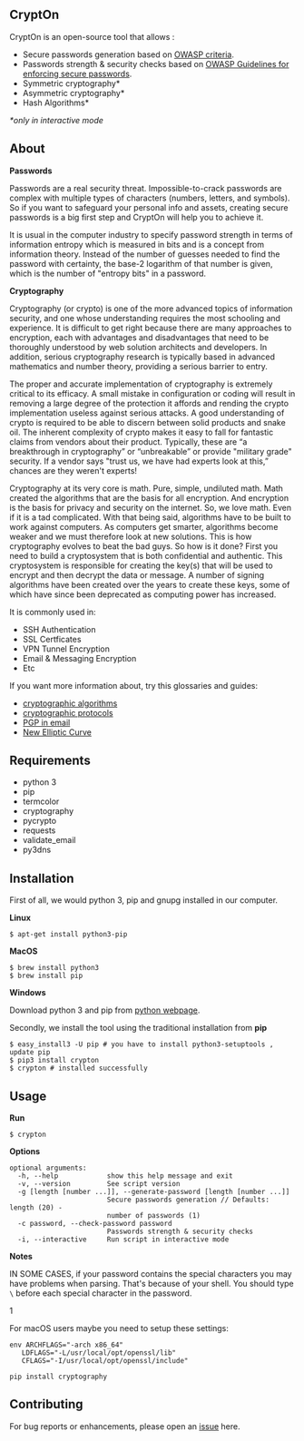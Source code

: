 CryptOn
----------

CryptOn is an open-source tool that allows :

   - Secure passwords generation based on [OWASP criteria].
   - Passwords strength & security checks based on [OWASP Guidelines for enforcing secure passwords].
   - Symmetric cryptography*
   - Asymmetric cryptography*
   - Hash Algorithms*
   
   
   _*only in interactive mode_


About
-----------------

**Passwords**

Passwords are a real security threat. Impossible-to-crack passwords are complex with multiple types of 
characters (numbers, letters, and symbols). 
So if you want to safeguard your personal info and assets, creating secure passwords is a big first step and 
CryptOn will help you to achieve it.

It is usual in the computer industry to specify password strength in terms of information entropy which is measured 
in bits and is a concept from information theory. Instead of the number of guesses needed to find the password 
with certainty, the base-2 logarithm of that number is given, which is the number of "entropy bits" in a password.

**Cryptography**

Cryptography (or crypto) is one of the more advanced topics of information security, and one whose understanding 
requires the most schooling and experience. It is difficult to get right because there are many approaches to 
encryption, each with advantages and disadvantages that need to be thoroughly understood by web solution architects 
and developers. In addition, serious cryptography research is typically based in advanced mathematics and number theory,
providing a serious barrier to entry.

The proper and accurate implementation of cryptography is extremely critical to its efficacy. A small mistake in 
configuration or coding will result in removing a large degree of the protection it affords and rending the crypto 
implementation useless against serious attacks. A good understanding of crypto is required to be able to discern 
between solid products and snake oil. The inherent complexity of crypto makes it easy to fall for fantastic claims 
from vendors about their product. Typically, these are “a breakthrough in cryptography” or “unbreakable” or provide 
"military grade" security. If a vendor says "trust us, we have had experts look at this,” chances are they weren't 
experts!

Cryptography at its very core is math. Pure, simple, undiluted math. Math created the algorithms that are the basis 
for all encryption. And encryption is the basis for privacy and security on the internet. So, we love math. Even if it 
is a tad complicated. With that being said, algorithms have to be built to work against computers. As computers get 
smarter, algorithms become weaker and we must therefore look at new solutions. This is how cryptography evolves to beat 
the bad guys. So how is it done? First you need to build a cryptosystem that is both confidential and authentic. 
This cryptosystem is responsible for creating the key(s) that will be used to encrypt and then decrypt the data or 
message. A number of signing algorithms have been created over the years to create these keys, some of which have since 
been deprecated as computing power has increased.

It is commonly used in:

   - SSH Authentication
   - SSL Certficates
   - VPN Tunnel Encryption
   - Email & Messaging Encryption
   - Etc
   
 If you want more information about, try this glossaries and guides:
 
   - [cryptographic algorithms]
   - [cryptographic protocols]
   - [PGP in email]
   - [New Elliptic Curve]

Requirements
----------
  - python 3
  - pip
  - termcolor
  - cryptography
  - pycrypto
  - requests
  - validate_email
  - py3dns


Installation
-------------

First of all, we would python 3, pip and gnupg installed in our computer.

**Linux**

 ```
 $ apt-get install python3-pip
 ```
 
**MacOS**
 ```
 $ brew install python3
 $ brew install pip
 ```
 **Windows**
 
Download python 3 and pip from [python webpage].
 
 
Secondly, we install the tool using the traditional installation from **pip**

 ```
 $ easy_install3 -U pip # you have to install python3-setuptools , update pip
 $ pip3 install crypton
 $ crypton # installed successfully
```

Usage
----------

**Run**
```
$ crypton
```

**Options**
```
optional arguments:
  -h, --help            show this help message and exit
  -v, --version         See script version
  -g [length [number ...]], --generate-password [length [number ...]]
                        Secure passwords generation // Defaults: length (20) -
                        number of passwords (1)
  -c password, --check-password password
                        Passwords strength & security checks
  -i, --interactive     Run script in interactive mode

```

**Notes**

IN SOME CASES, if your password contains the special characters you may have problems when parsing. That's because of 
your shell. You should type ``` \ ``` before each special character in the password.

1

For macOS users maybe you need to setup these settings:

 ```
env ARCHFLAGS="-arch x86_64" 
    LDFLAGS="-L/usr/local/opt/openssl/lib" 
    CFLAGS="-I/usr/local/opt/openssl/include" 

pip install cryptography
 ```

Contributing
------------
For bug reports or enhancements, please open an [issue] here.

[OWASP criteria]: https://www.owasp.org/index.php/Authentication_Cheat_Sheet#Implement_Proper_Password_Strength_Controls
[issue]: https://github.com/OverwatchHeir/CryptOn/issues
[python webpage]: https://www.python.org
[OWASP Guidelines for enforcing secure passwords]: https://www.owasp.org/index.php/Authentication_Cheat_Sheet#Implement_Proper_Password_Strength_Controls
[New Elliptic Curve]: https://blog.cloudflare.com/ecdsa-the-digital-signature-algorithm-of-a-better-internet
[PGP in email]:https://www.youtube.com/watch?v=hbkB_jNG-zE
[cryptographic algorithms]: https://www.globalsign.com/en/blog/glossary-of-cryptographic-algorithms/
[cryptographic protocols]: https://dwheeler.com/secure-programs/Secure-Programs-HOWTO/crypto.html